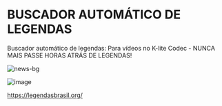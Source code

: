 # BUSCADOR AUTOMÁTICO DE LEGENDAS
Buscador automático de legendas: Para vídeos no K-lite Codec - NUNCA MAIS PASSE HORAS ATRÁS DE LEGENDAS!


![news-bg](https://github.com/J0natas/BUSCA-AUTOM-TICA-DE-LEGENDAS-/assets/89864229/4b862df5-01a8-420f-b096-3f0f9c7d4166)

![image](https://github.com/J0natas/BUSCA-AUTOM-TICA-DE-LEGENDAS-/assets/89864229/89355b06-d991-483d-a9bc-3ff2d2efa6fb)


https://legendasbrasil.org/

